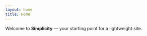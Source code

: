 ```yaml
---
layout: home
title: Home
---
```


Welcome to **Simplicity** — your starting point for a lightweight site.
